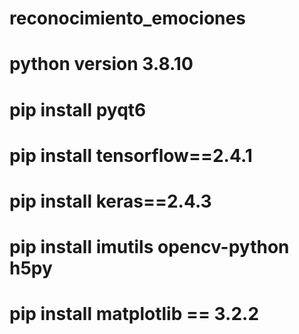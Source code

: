 # reconocimiento_emociones

# python version 3.8.10

# pip install pyqt6
# pip install tensorflow==2.4.1
# pip install keras==2.4.3
# pip install imutils opencv-python h5py
# pip install matplotlib == 3.2.2
